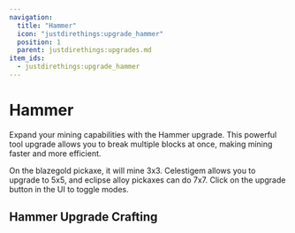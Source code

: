 ```yaml
---
navigation:
  title: "Hammer"
  icon: "justdirethings:upgrade_hammer"
  position: 1
  parent: justdirethings:upgrades.md
item_ids:
  - justdirethings:upgrade_hammer
---
```


# Hammer

Expand your mining capabilities with the Hammer upgrade. This powerful tool upgrade allows you to break multiple blocks at once, making mining faster and more efficient.

On the blazegold pickaxe, it will mine 3x3. Celestigem allows you to upgrade to 5x5, and eclipse alloy pickaxes can do 7x7. Click on the upgrade button in the UI to toggle modes.

## Hammer Upgrade Crafting



<Recipe id="justdirethings:upgrade_hammer" />

